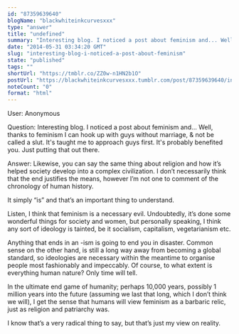 ```yaml
---
id: "87359639640"
blogName: "blackwhiteinkcurvesxxx"
type: "answer"
title: "undefined"
summary: "Interesting blog. I noticed a post about feminism and... Well, thanks to feminism I can hook up with guys without marriage, &..."
date: "2014-05-31 03:34:20 GMT"
slug: "interesting-blog-i-noticed-a-post-about-feminism"
state: "published"
tags: ""
shortUrl: "https://tmblr.co/ZZ0w-n1HN2b1O"
postUrl: "https://blackwhiteinkcurvesxxx.tumblr.com/post/87359639640/interesting-blog-i-noticed-a-post-about-feminism"
noteCount: "0"
format: "html"
---
```


User: Anonymous

Question: Interesting blog. I noticed a post about feminism and... Well, thanks to feminism I can hook up with guys without marriage, & not be called a slut. It's taught me to approach guys first. It's probably benefited you. Just putting that out there.

Answer: Likewise, you can say the same thing about religion and how it’s helped society develop into a complex civilization. I don’t necessarily think that the end justifies the means, however I’m not one to comment of the chronology of human history.

It simply “is” and that’s an important thing to understand. 

Listen, I think that feminism is a necessary evil. Undoubtedly, it’s done some wonderful things for society and women, but personally speaking, I think any sort of ideology is tainted, be it socialism, capitalism, vegetarianism etc. 

Anything that ends in an -ism is going to end you in disaster. Common sense on the other hand, is still a long way away from becoming a global standard, so ideologies are necessary within the meantime to organise people most fashionably and impeccably. Of course, to what extent is everything human nature? Only time will tell. 

In the ultimate end game of humanity; perhaps 10,000 years, possibly 1 million years into the future (assuming we last that long, which I don’t think we will), I get the sense that humans will view feminism as a barbaric relic, just as religion and patriarchy was. 

I know that’s a very radical thing to say, but that’s just my view on reality.

